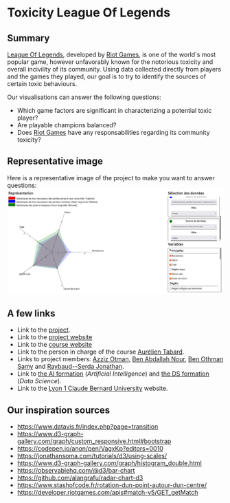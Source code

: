 # Toxicity League Of Legends

## Summary

[League Of Legends](https://leagueoflegends.com), developed by [Riot Games](https://www.riotgames.com), is one of the world's most popular game, however unfavorably known for the notorious toxicity and overall incivility of its community. Using data collected directly from players and the games they played, our goal is to try to identify the sources of certain toxic behaviours.

Our visualisations can answer the following questions:
- Which game factors are significant in characterizing a potential toxic player?
- Are playable champions balanced?
- Does [Riot Games](https://www.riotgames.com) have any responsabilities regarding its community toxicity?

## Representative image

Here is a representative image of the project to make you want to answer questions:
![Representative image](9-teaser.png)

## A few links

- Link to the [project](https://github.com/SamyBO98/Toxicity_LoL).
- Link to the [project website](https://samybo98.github.io/Toxicity_LoL/)
- Link to the [course website](https://lyondataviz.github.io/teaching/lyon1-m2/2021/)
- Link to the person in charge of the course [Aurélien Tabard](https://tabard.fr/).
- Links to project members: [Azziz Otman](https://github.com/otmanazziz), [Ben Abdallah Nour](https://forge.univ-lyon1.fr/p1710076), [Ben Othman Samy](https://github.com/SamyBO98) and [Raybaud--Serda Jonathan](https://github.com/j-raybaudserda).
- Link to [the AI formation](http://master-info.univ-lyon1.fr/IA/) (*Artificial Intelligence*) and [the DS formation](http://master-info.univ-lyon1.fr/DS/) (*Data Science*).
- Link to the [Lyon 1 Claude Bernard University](https://www.univ-lyon1.fr/) website.

## Our inspiration sources

- https://www.datavis.fr/index.php?page=transition
- https://www.d3-graph-gallery.com/graph/custom_responsive.html#bootstrap
- https://codepen.io/anon/pen/VagxKp?editors=0010
- https://jonathansoma.com/tutorials/d3/using-scales/
- https://www.d3-graph-gallery.com/graph/histogram_double.html
- https://observablehq.com/@d3/bar-chart
- https://github.com/alangrafu/radar-chart-d3
- https://www.stashofcode.fr/rotation-dun-point-autour-dun-centre/
- https://developer.riotgames.com/apis#match-v5/GET_getMatch